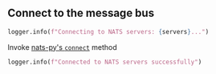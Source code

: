 ## Connect to the message bus

```python
logger.info(f"Connecting to NATS servers: {servers}...")
```

Invoke [nats-py's `connect`](https://github.com/nats-io/nats.py/blob/main/nats/aio/client.py) method

```python
logger.info(f"Connected to NATS servers successfully")
```